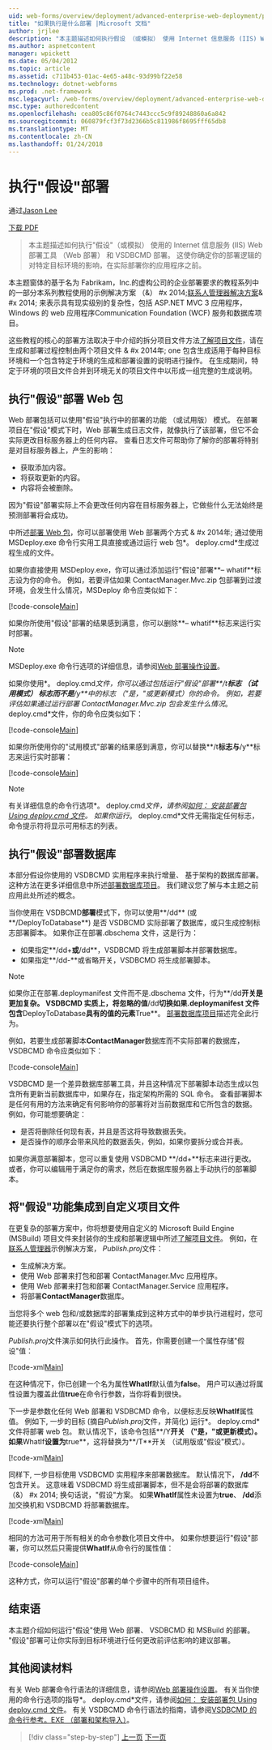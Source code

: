 ```yaml
---
uid: web-forms/overview/deployment/advanced-enterprise-web-deployment/performing-a-what-if-deployment
title: "如果执行是什么部署 |Microsoft 文档"
author: jrjlee
description: "本主题描述如何执行假设 （或模拟） 使用 Internet 信息服务 (IIS) Web 部署工具 （Web 部署） 和 V 部署..."
ms.author: aspnetcontent
manager: wpickett
ms.date: 05/04/2012
ms.topic: article
ms.assetid: c711b453-01ac-4e65-a48c-93d99bf22e58
ms.technology: dotnet-webforms
ms.prod: .net-framework
msc.legacyurl: /web-forms/overview/deployment/advanced-enterprise-web-deployment/performing-a-what-if-deployment
msc.type: authoredcontent
ms.openlocfilehash: cea805c86f0764c7443ccc5c9f89248860a6a842
ms.sourcegitcommit: 060879fcf3f73d2366b5c811986f8695fff65db8
ms.translationtype: MT
ms.contentlocale: zh-CN
ms.lasthandoff: 01/24/2018
---
```

<a name="performing-a-what-if-deployment"></a>执行"假设"部署
====================
通过[Jason Lee](https://github.com/jrjlee)

[下载 PDF](https://msdnshared.blob.core.windows.net/media/MSDNBlogsFS/prod.evol.blogs.msdn.com/CommunityServer.Blogs.Components.WeblogFiles/00/00/00/63/56/8130.DeployingWebAppsInEnterpriseScenarios.pdf)

> 本主题描述如何执行"假设"（或模拟） 使用的 Internet 信息服务 (IIS) Web 部署工具 （Web 部署） 和 VSDBCMD 部署。 这使你确定你的部署逻辑的对特定目标环境的影响，在实际部署你的应用程序之前。


本主题窗体的基于名为 Fabrikam，Inc.的虚构公司的企业部署要求的教程系列中的一部分本系列教程使用的示例解决方案 （&） #x 2014;[联系人管理器解决方案](../web-deployment-in-the-enterprise/the-contact-manager-solution.md)& #x 2014; 来表示具有现实级别的复杂性，包括 ASP.NET MVC 3 应用程序，Windows 的 web 应用程序Communication Foundation (WCF) 服务和数据库项目。

这些教程的核心的部署方法取决于中介绍的拆分项目文件方法[了解项目文件](../web-deployment-in-the-enterprise/understanding-the-project-file.md)，请在生成和部署过程控制由两个项目文件 & #x 2014年; one 包含生成适用于每种目标环境和一个包含特定于环境的生成和部署设置的说明进行操作。 在生成期间，特定于环境的项目文件合并到环境无关的项目文件中以形成一组完整的生成说明。

## <a name="performing-a-what-if-deployment-for-web-packages"></a>执行"假设"部署 Web 包

Web 部署包括可以使用"假设"执行中的部署的功能 （或试用版） 模式。 在部署项目在"假设"模式下时，Web 部署生成日志文件，就像执行了该部署，但它不会实际更改目标服务器上的任何内容。 查看日志文件可帮助你了解你的部署将特别是对目标服务器上，产生的影响：

- 获取添加内容。
- 将获取更新的内容。
- 内容将会被删除。

因为"假设"部署实际上不会更改任何内容在目标服务器上，它做些什么无法始终是预测部署将会成功。

中所述[部署 Web 包](../web-deployment-in-the-enterprise/deploying-web-packages.md)，你可以部署使用 Web 部署两个方式 & #x 2014年; 通过使用 MSDeploy.exe 命令行实用工具直接或通过运行 web 包*。 deploy.cmd*生成过程生成的文件。

如果你直接使用 MSDeploy.exe，你可以通过添加运行"假设"部署**– whatif**标志设为你的命令。 例如，若要评估如果 ContactManager.Mvc.zip 包部署到过渡环境，会发生什么情况，MSDeploy 命令应类似如下：


[!code-console[Main](performing-a-what-if-deployment/samples/sample1.cmd)]


如果你所使用"假设"部署的结果感到满意，你可以删除**– whatif**标志来运行实时部署。

> [!NOTE]
> MSDeploy.exe 命令行选项的详细信息，请参阅[Web 部署操作设置](https://technet.microsoft.com/library/dd569089(WS.10).aspx)。


如果你使用*。 deploy.cmd*文件，你可以通过包括运行"假设"部署**/t**标志 （试用模式） 标志而不是**/y**中的标志 （"是，"或更新模式）你的命令。 例如，若要评估如果通过运行部署 ContactManager.Mvc.zip 包会发生什么情况*。 deploy.cmd*文件，你的命令应类似如下：


[!code-console[Main](performing-a-what-if-deployment/samples/sample2.cmd)]


如果你所使用你的"试用模式"部署的结果感到满意，你可以替换**/t**标志与**/y**标志来运行实时部署：


[!code-console[Main](performing-a-what-if-deployment/samples/sample3.cmd)]


> [!NOTE]
> 有关详细信息的命令行选项*。 deploy.cmd*文件，请参阅[如何： 安装部署包 Using deploy.cmd 文件](https://msdn.microsoft.com/library/ff356104.aspx)。 如果你运行*。 deploy.cmd*文件无需指定任何标志，命令提示符将显示可用标志的列表。


## <a name="performing-a-what-if-deployment-for-databases"></a>执行"假设"部署数据库

本部分假设你使用的 VSDBCMD 实用程序来执行增量、 基于架构的数据库部署。 这种方法在更多详细信息中所述[部署数据库项目](../web-deployment-in-the-enterprise/deploying-database-projects.md)。 我们建议您了解与本主题之前应用此处所述的概念。

当你使用在 VSDBCMD**部署**模式下，你可以使用**/dd** (或**/DeployToDatabase**) 是否 VSDBCMD 实际部署了数据库，或只生成控制标志部署脚本。 如果你正在部署.dbschema 文件，这是行为：

- 如果指定**/dd+**或**/dd**，VSDBCMD 将生成部署脚本并部署数据库。
- 如果指定**/dd-**或省略开关，VSDBCMD 将生成部署脚本。

> [!NOTE]
> 如果你正在部署.deploymanifest 文件而不是.dbschema 文件，行为**/dd**开关是更加复杂。 VSDBCMD 实质上，将忽略的值**/dd**切换如果.deploymanifest 文件包含**DeployToDatabase**具有的值的元素**True**。 [部署数据库项目](../web-deployment-in-the-enterprise/deploying-database-projects.md)描述完全此行为。


例如，若要生成部署脚本**ContactManager**数据库而不实际部署的数据库，VSDBCMD 命令应类似如下：


[!code-console[Main](performing-a-what-if-deployment/samples/sample4.cmd)]


VSDBCMD 是一个差异数据库部署工具，并且这种情况下部署脚本动态生成以包含所有更新当前数据库中，如果存在，指定架构所需的 SQL 命令。 查看部署脚本是任何有用的方法来确定有何影响你的部署将对当前数据库和它所包含的数据。 例如，你可能想要确定：

- 是否将删除任何现有表，并且是否这将导致数据丢失。
- 是否操作的顺序会带来风险的数据丢失，例如，如果你要拆分或合并表。

如果你满意部署脚本，您可以重复使用 VSDBCMD **/dd+**标志来进行更改。 或者，你可以编辑用于满足你的需求，然后在数据库服务器上手动执行的部署脚本。

## <a name="integrating-what-if-functionality-into-custom-project-files"></a>将"假设"功能集成到自定义项目文件

在更复杂的部署方案中，你将想要使用自定义的 Microsoft Build Engine (MSBuild) 项目文件来封装你的生成和部署逻辑中所述[了解项目文件](../web-deployment-in-the-enterprise/understanding-the-project-file.md)。 例如，在[联系人管理器](../web-deployment-in-the-enterprise/the-contact-manager-solution.md)示例解决方案， *Publish.proj*文件：

- 生成解决方案。
- 使用 Web 部署来打包和部署 ContactManager.Mvc 应用程序。
- 使用 Web 部署来打包和部署 ContactManager.Service 应用程序。
- 将部署**ContactManager**数据库。

当您将多个 web 包和/或数据库的部署集成到这种方式中的单步执行进程时，您可能还要执行整个部署以在"假设"模式下的选项。

*Publish.proj*文件演示如何执行此操作。 首先，你需要创建一个属性存储"假设"值：


[!code-xml[Main](performing-a-what-if-deployment/samples/sample5.xml)]


在这种情况下，你已创建一个名为属性**WhatIf**默认值为**false**。 用户可以通过将属性设置为覆盖此值**true**在命令行参数，当你将看到很快。

下一步是参数化任何 Web 部署和 VSDBCMD 命令，以便标志反映**WhatIf**属性值。 例如下, 一步的目标 (摘自*Publish.proj*文件，并简化) 运行*。 deploy.cmd*文件将部署 web 包。 默认情况下，该命令包括**/Y**开关 （"是，"或更新模式）。 如果**WhatIf**设置为**true**，这将替换为**/T**开关 （试用版或"假设"模式）。


[!code-xml[Main](performing-a-what-if-deployment/samples/sample6.xml)]


同样下, 一步目标使用 VSDBCMD 实用程序来部署数据库。 默认情况下， **/dd**不包含开关。 这意味着 VSDBCMD 将生成部署脚本，但不是会将部署的数据库 （&） #x 2014; 换句话说，"假设"方案。 如果**WhatIf**属性未设置为**true**、 **/dd**添加交换机和 VSDBCMD 将部署数据库。


[!code-xml[Main](performing-a-what-if-deployment/samples/sample7.xml)]


相同的方法可用于所有相关的命令参数化项目文件中。 如果你想要运行"假设"部署，你可以然后只需提供**WhatIf**从命令行的属性值：


[!code-console[Main](performing-a-what-if-deployment/samples/sample8.cmd)]


这种方式，你可以运行"假设"部署的单个步骤中的所有项目组件。

## <a name="conclusion"></a>结束语

本主题介绍如何运行"假设"使用 Web 部署、 VSDBCMD 和 MSBuild 的部署。 "假设"部署可让你实际到目标环境进行任何更改前评估影响的建议部署。

## <a name="further-reading"></a>其他阅读材料

有关 Web 部署命令行语法的详细信息，请参阅[Web 部署操作设置](https://technet.microsoft.com/library/dd569089(WS.10).aspx)。 有关当你使用的命令行选项的指导*。 deploy.cmd*文件，请参阅[如何： 安装部署包 Using deploy.cmd 文件](https://msdn.microsoft.com/library/ff356104.aspx)。 有关 VSDBCMD 命令行语法的指南，请参阅[VSDBCMD 的命令行参考。EXE （部署和架构导入）](https://msdn.microsoft.com/library/dd193283.aspx)。

>[!div class="step-by-step"]
[上一页](advanced-enterprise-web-deployment.md)
[下一页](customizing-database-deployments-for-multiple-environments.md)
